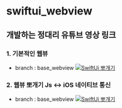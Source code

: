 # swiftui_webview

## 개발하는 정대리 유튜브 영상 링크

### 1. 기본적인 웹뷰
- branch : base_webview
[![SwiftUi 뽀개기](https://i9.ytimg.com/vi/kalSK-3PPnc/mqdefault.jpg?v=5efd84be&sqp=CJjG9okG&rs=AOn4CLA7IRgQ3FcRiqSSWkt43RtY-P0bkw)](https://youtu.be/kalSK-3PPnc)

### 2. 웹뷰 뽀개기 Js <-> iOS 네이티브 통신 
- branch : base_webview
[![SwiftUi 뽀개기](https://i9.ytimg.com/vi/F9hnLQOgsqk/mqdefault.jpg?v=613d9036&sqp=CJS_9okG&rs=AOn4CLAl7OR0vjPaK_GzljV2NAYpehNRUQ)](https://youtu.be/F9hnLQOgsqk)

